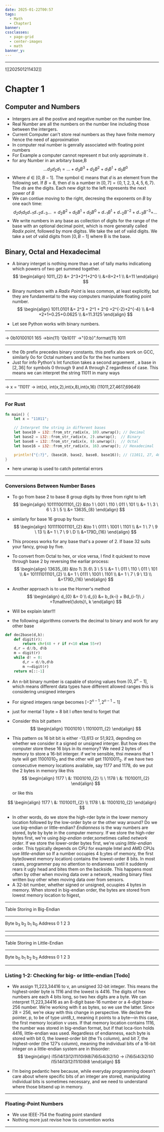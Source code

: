 ```yaml
---
date: 2025-01-22T00:57
tags:
  - Math
  - Chapter1
banner: 
cssclasses:
  - page-grid
  - center-images
  - math
banner_y:
---
```

---
![[202501211432]]
# Chapter 1 
## Computer and Numbers 
- Intergers are all the postive and negative number on the number line.
- Real Number are all the numbers on the number line including those between the intergers.
- Current Computer can't store real numbers as they have finite memory hence the need of approximation 
- In computer real number is genrally associated with floating point numbers
- For Example a computer cannot represent $\pi$ but only approimate it .
- for any Number in an arbitary base,B
$$
\dots d_{3}d_{2}d_{1} = \dots+d_{3}B^3+d_{2}B^2+d_{1}B^1+d_{0}B^0
$$
- Where $d\in[0,B-1]$. The symbol $\in$ means that $d$ is an element from the following set. If $B=8$, then $d$ is a number in $[0,7] = \{ 0,1,2,3,4,5,6,7 \}$. The $ds$ are the digits. Each new digit to the left represents the next power of $B$
- We can contiue moving to the right, decresing the exponents on $B$ by one each time:
$$
d_{2}d_{1}d_{0}d_{-1}d_{-2}d_{-3}\mathrel{\dots}\,   = d_{2}B^2 + d_{0}B^1 +d_{0}B^0 + d_{-1}B^{1}+d_{-2}B^{-2}+d_{-3}B^{-3}+\mathrel{\dots}\, 
$$
- We write numbers in any base as collection of digits for the range of the base with an optional decimal point, which is more generally called *Radix point*, followed by more digitss. We take the set of valid digits. We take a set of valid digits from $[ 0,B-1 ]$ where B is the base.
## Binary, Octal and Hexadecimal
- A binary interget  is nothing more than a set of tally marks indicationg which powers of two get summed together.
$$
\begin{align}
1011_{2} &= 2^3+2^1+2^0 \\
&=8+2+1 \\
&=11  
\end{align}
$$

- Binary numbers with a *Radix Point* is less common, at least explicitly, but they are fundamental to the way computers manipulate floating point number.
$$
\begin{align}
1011.0101 &= 2^3 + 2^1 + 2^0 +2^{-2}+2^{-4} \\
&=8 +2+1+0.25+0.0625 \\
&=11.3125
\end{align}
$$
- Let see Python works with binary numbers.
---
 
 -> 0b10100101
 165
 ->bin(11)
 '0b1011'
 ->"{0:b}".format(11)
 1011
 ***
- the 0b prefix precedes binary constants. this prefix also work on GCC, similarly 0o for Octal numbers and 0x for the hex numbers 
- Just for info Python's Int function takes a second arguement , a base in $[2,36]$ for symbols 0 through 9 and A through Z regardless of case. This means we can interpret the string 11011 in many ways
---
-> x = '11011'
-> int(x), int(x,2),int(x,8),int(x,16)
(11011,27,4617,69649)
***
### For Rust

```Rust
fn main() {
    let x = "11011";

    // Interpret the string in different bases
    let base10 = i32::from_str_radix(x, 10).unwrap(); // Decimal
    let base2 = i32::from_str_radix(x, 2).unwrap();  // Binary
    let base8 = i32::from_str_radix(x, 8).unwrap();  // Octal
    let base16 = i32::from_str_radix(x, 16).unwrap(); // Hexadecimal

    println!("{:?}", (base10, base2, base8, base16)); // (11011, 27, 4617, 69649)
}
```

- here unwrap is used to catch potential errors
---
### Conversions Between Number Bases
- To go from base 2 to base 8 group digits by three from right to left 
$$
\begin{align}
1011110011101_{2} &\to 1 \ 001 \ 110 \ 011 \ 101 \\
&= 1 \ 3 \ 6 \ 3 \ 5 \\
&= 13635_{8}
\end{align}
$$
- similarly for base 16 group by fours:
$$
\begin{align}
1011110011101_{2} &\to 1 \ 0111 \ 1001 \ 1101 \\
&= 1 \ 7 \ 9 \ 13 \\
&= 1 \ 7 \ 9 \ D \\
&=179D_{16}
\end{align}
$$
- This process works for any base that's a power of 2. If base 32 suits your fancy, group by five.
- To convert from Octal to hex, or vice versa, I find it quickest to move through base 2 by reversing the earliar process:
$$
\begin{align}
13635_{8} &\to 1\ 3\ 6\ 3 \ 5 \\
&= 1 \ 011 \ 110 \ 011 \ 101 \\
&= 101111011101_{2} \\
&= 1 \ 0111 \ 1001 \ 1101 \\
&= 1 \ 7 \ 9 \ 13 \\
&=179D_{16}
\end{align}
$$

- Another approach is to use the Horner's method 
$$
\begin{align}
d_{0} &= 0 \\
d_{i} &= b_{k-i} + Bd_{i-1}\ ,i =1\mathrel{\dots}\, k
\end{align}
$$
- Will be explain later!!!
- the following algorithms converts the decimal to binary and work for any other base 
```Python
def dec2base(d,b):
    def digit(r):
        return chr(48 + r if r<10 else 55+r)
    d,r = d//b, d%b
    m = digit(r)
    while d! = 0:
        d,r = d//b,d%b
        m +=digit(r)  
    return m[::-1]
```
  - An n-bit binary number is capable of storing values from $[0,2^n-1]$, which means different data types have different allowed ranges this is considering unsigned intergers
  - For signed integers range becomes $[-2^{n-1},2^{n-1}-1]$ 
  - just for mental 1 byte = 8 bit I often tend to forget that
  - Consider this bit pattern 
  $$
\begin{align}
11001010 \ 11010011_{2}
\end{align}
$$
  - This pattern os 16 bit bit is either -13,613 or 51,923, depnding on whether we consider it a signed or unsigned interger. But how does the computer store these 16 biys in its memory? We need 2 bytes of memory to store a 16-bit interger. if we're sensible, thsi mewans that 1 byte will get $11001010_{2}$ and the other will get $11010011_{2}$. if we have two consecutive memory locations available, say 1177 and 1178, do we put the 2 bytes in memory like this 
  $$
\begin{align}
 1177 \ &: 11001010_{2} \\
\ 1178 \ &: 11010011_{2}
\end{align}
$$

     or like this 
     
$$
\begin{align}
1177 \ &: 11010011_{2} \\
1178 \ &: 11001010_{2} 
\end{align}
$$
  - In other words, do we store the high-rder byte in the lower memory location followed by the low-order byte or the other way around? Do we use big-endian or little-endian? *Endianness* is the way numbers are stored, byte by byte in the computer memory. If we store the high-rder bytes first, we're using *big-endian* order,sometimes called *network order*. If we store the lower-order bytes first, we're using *little-endian* order. This typically depends on CPU for example Intel and AMD CPUs use *little-endian* so If a number occupies 4 b;ytes of memory, the first byte(lowest memory location) contains the lowest-order 8 bits. In most cases, programmer pay no attention to endianness until it suddenly rears it ugly head and bites them on the backside. This happens most often by other when moving data over a network, reading binary files written buy other when moving data over from sensors.
  - A 32-bit number, whether signed or unsigned, ocuupies 4 bytes in memory. When stored in big-endian order, the bytes are stored from lowest memory location to higest, 
____
Table Storing in Big-Endian
***
Byte    b<sub>3</sub>  b<sub>2</sub>  b<sub>1</sub>  b<sub>0</sub>
Address 0   1   2   3
***
***
Table Storing in Little-Endian
***
Byte    b<sub>0</sub>  b<sub>1</sub>  b<sub>2</sub>  b<sub>3</sub>
Address 0   1   2   3
***

### Listing 1-2: Checking for big- or little-endian [Todo]

  - We assign 11,223,34416 to v, an unsigned 32-bit integer. This means the highest-order byte is 1116 and the lowest is 4416. The digits of hex numbers are each 4 bits long, so two hex digits are a byte. We can interpret 11,223,34416 as an 8-digit base-16 number or a 4-digit base-256 number. We’re working with it as bytes, so we use the latter. Since 28 = 256, we’re okay with this change in perspective. We declare the pointer, p, to be of type uint8_t, meaning it points to a byte—in this case, the first memory location v uses. If that memory location contains 1116, the number was stored in big-endian format, but if that loca-tion holds 4416, little-endian was used. Regardless of endianness, each byte is stored with bit 0, the lowest-order bit (the 1’s column), and bit 7, the highest-order (the 127’s column), meaning the individual bits of a 16-bit integer on a little-endian system are in thisorder:
$$
\begin{align}
i15i14i13i12i11i10i9i8i7i6i5i4i3i2i1i0 →
i7i6i5i4i3i2i1i0 i15i14i13i12i11i10i9i8
\end{align}
$$

  - I’m being pedantic here because, while everyday programming doesn’t care about where specific bits of an integer are stored, manipulating individual bits is sometimes necessary, and we need to understand where those bitsend up in memory.
  ***
### Floating-Point Numbers
 - We use IEEE-754 the floating point standard 
 - Nothing more just revise how tis convention works 
---
